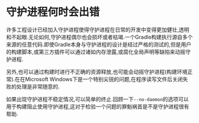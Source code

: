 # 守护进程何时会出错

许多工程设计已经加入守护进程使得守护进程在日常的开发中变得更加健壮,透明和不起眼.无论如何,守护进程偶尔也会损坏或者枯竭.一个Gradle构建执行源自多个来源的任意代码.即使Gradle本身与守护进程的设计是经过严格的测试的,但是用户的构建脚本,或第三方插件可以通过诸如内存泄露,或腐化全局声明等缺陷来动摇守护进程.

另外,也可以通过构建时进行不正确的资源释放,也可能会动摇守护进程(构建环境正常).在在Microsoft Windows下是一个特别尖锐的问题,在程序读写文件后关闭失败的处理是非常随意的.

如果出现守护进程不稳定情况,可以简单的终止.回顾一下`--no-daemon`的选项可以用于构建阻止使用守护进程,这对于检验一个问题的罪魁祸首是不是守护进程很有帮助.



